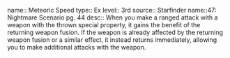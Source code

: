 name:: Meteoric Speed 
type:: Ex
level:: 3rd
source:: Starfinder name::47: Nightmare Scenario pg. 44
desc:: When you make a ranged attack with a weapon with the thrown special property, it gains the benefit of the returning weapon fusion. If the weapon is already affected by the returning weapon fusion or a similar effect, it instead returns immediately, allowing you to make additional attacks with the weapon.

